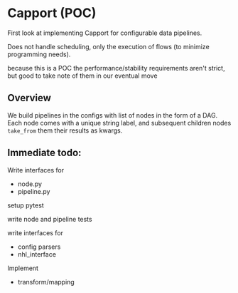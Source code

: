 # Capport (POC)

First look at implementing Capport for configurable data pipelines.

Does not handle scheduling, only the execution of flows 
(to minimize programming needs).

because this is a POC the performance/stability requirements aren't strict,
but good to take note of them in our eventual move

## Overview

We build pipelines in the configs with list of nodes in the form of a DAG.
Each node comes with a unique string label, and subsequent children nodes
`take_from` them their results as kwargs.

## Immediate todo:

Write interfaces for
- node.py
- pipeline.py

setup pytest

write node and pipeline tests

write interfaces for 
- config parsers
- nhl_interface

Implement
- transform/mapping